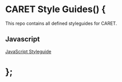 # CARET Style Guides() {

This repo contains all defined styleguides for CARET.

## Javascript
[JavaScript Styleguide](https://github.com/CUL-DigitalServices/styleguide/tree/master/javascript)

# };
